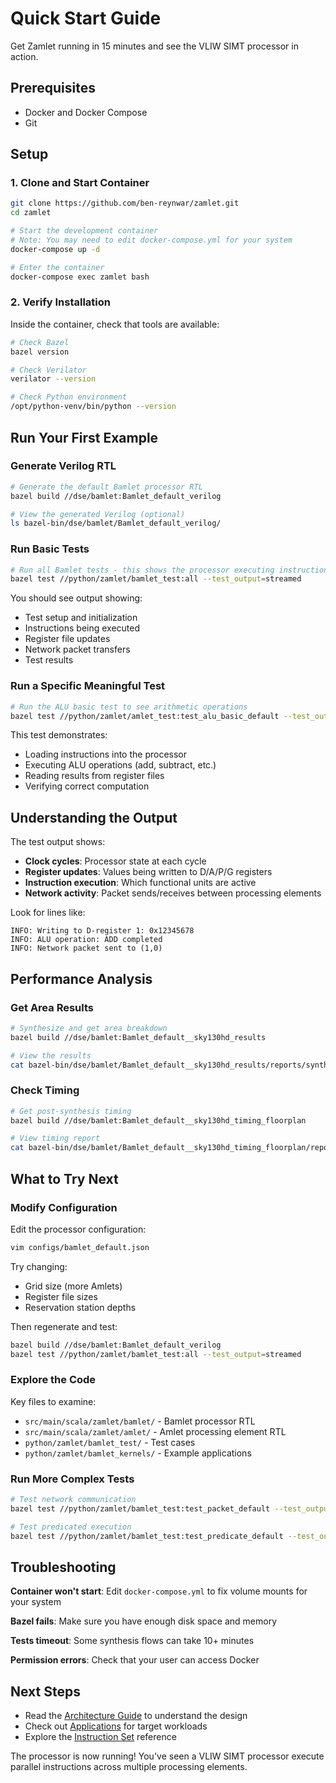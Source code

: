 # Quick Start Guide

Get Zamlet running in 15 minutes and see the VLIW SIMT processor in action.

## Prerequisites

- Docker and Docker Compose
- Git

## Setup

### 1. Clone and Start Container

```bash
git clone https://github.com/ben-reynwar/zamlet.git
cd zamlet

# Start the development container
# Note: You may need to edit docker-compose.yml for your system
docker-compose up -d

# Enter the container
docker-compose exec zamlet bash
```

### 2. Verify Installation

Inside the container, check that tools are available:

```bash
# Check Bazel
bazel version

# Check Verilator 
verilator --version

# Check Python environment
/opt/python-venv/bin/python --version
```

## Run Your First Example

### Generate Verilog RTL

```bash
# Generate the default Bamlet processor RTL
bazel build //dse/bamlet:Bamlet_default_verilog

# View the generated Verilog (optional)
ls bazel-bin/dse/bamlet/Bamlet_default_verilog/
```

### Run Basic Tests

```bash
# Run all Bamlet tests - this shows the processor executing instructions
bazel test //python/zamlet/bamlet_test:all --test_output=streamed
```

You should see output showing:
- Test setup and initialization
- Instructions being executed
- Register file updates
- Network packet transfers
- Test results

### Run a Specific Meaningful Test

```bash
# Run the ALU basic test to see arithmetic operations
bazel test //python/zamlet/amlet_test:test_alu_basic_default --test_output=streamed
```

This test demonstrates:
- Loading instructions into the processor
- Executing ALU operations (add, subtract, etc.)
- Reading results from register files
- Verifying correct computation

## Understanding the Output

The test output shows:
- **Clock cycles**: Processor state at each cycle
- **Register updates**: Values being written to D/A/P/G registers  
- **Instruction execution**: Which functional units are active
- **Network activity**: Packet sends/receives between processing elements

Look for lines like:
```
INFO: Writing to D-register 1: 0x12345678
INFO: ALU operation: ADD completed
INFO: Network packet sent to (1,0)
```

## Performance Analysis

### Get Area Results

```bash
# Synthesize and get area breakdown
bazel build //dse/bamlet:Bamlet_default__sky130hd_results

# View the results
cat bazel-bin/dse/bamlet/Bamlet_default__sky130hd_results/reports/synthesis/2_synth.stat.rpt
```

### Check Timing

```bash
# Get post-synthesis timing
bazel build //dse/bamlet:Bamlet_default__sky130hd_timing_floorplan

# View timing report  
cat bazel-bin/dse/bamlet/Bamlet_default__sky130hd_timing_floorplan/reports/cts/2_cts.rpt
```

## What to Try Next

### Modify Configuration

Edit the processor configuration:
```bash
vim configs/bamlet_default.json
```

Try changing:
- Grid size (more Amlets)
- Register file sizes
- Reservation station depths

Then regenerate and test:
```bash
bazel build //dse/bamlet:Bamlet_default_verilog
bazel test //python/zamlet/bamlet_test:all --test_output=streamed
```

### Explore the Code

Key files to examine:
- `src/main/scala/zamlet/bamlet/` - Bamlet processor RTL
- `src/main/scala/zamlet/amlet/` - Amlet processing element RTL  
- `python/zamlet/bamlet_test/` - Test cases
- `python/zamlet/bamlet_kernels/` - Example applications

### Run More Complex Tests

```bash
# Test network communication
bazel test //python/zamlet/bamlet_test:test_packet_default --test_output=streamed

# Test predicated execution  
bazel test //python/zamlet/bamlet_test:test_predicate_default --test_output=streamed
```

## Troubleshooting

**Container won't start**: Edit `docker-compose.yml` to fix volume mounts for your system

**Bazel fails**: Make sure you have enough disk space and memory

**Tests timeout**: Some synthesis flows can take 10+ minutes

**Permission errors**: Check that your user can access Docker

## Next Steps

- Read the [Architecture Guide](architecture.md) to understand the design
- Check out [Applications](applications.md) for target workloads
- Explore the [Instruction Set](instruction-set.md) reference

The processor is now running! You've seen a VLIW SIMT processor execute parallel instructions across multiple processing elements.